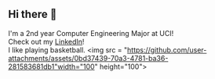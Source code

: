 ## Hi there 👋

I'm a 2nd year Computer Engineering Major at UCI!  
Check out my [LinkedIn](www.linkedin.com/in/linjonathan001/)!  
I like playing basketball.  <img src = "https://github.com/user-attachments/assets/0bd37439-70a3-4781-ba36-281583681db1"width="100" height="100">

<!--
**jonnylin22/jonnylin22** is a ✨ _special_ ✨ repository because its `README.md` (this file) appears on your GitHub profile.

Here are some ideas to get you started:

- 🔭 I’m currently working on ...
- 🌱 I’m currently learning ...
- 👯 I’m looking to collaborate on ...
- 🤔 I’m looking for help with ...
- 💬 Ask me about ...
- 📫 How to reach me: ...
- 😄 Pronouns: ...
- ⚡ Fun fact: ...
-->
